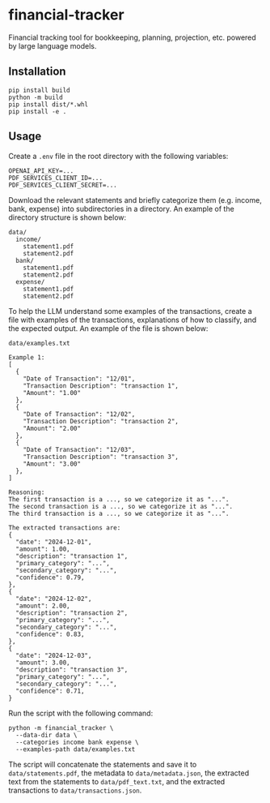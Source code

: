 
# financial-tracker

Financial tracking tool for bookkeeping, planning, projection, etc.
powered by large language models.

## Installation

```console
pip install build
python -m build
pip install dist/*.whl
pip install -e .
```

## Usage

Create a `.env` file in the root directory with the following variables:

```console
OPENAI_API_KEY=...
PDF_SERVICES_CLIENT_ID=...
PDF_SERVICES_CLIENT_SECRET=...
```

Download the relevant statements and briefly categorize them
(e.g. income, bank, expense) into subdirectories in a directory. An example
of the directory structure is shown below:

```console
data/
  income/
    statement1.pdf
    statement2.pdf
  bank/
    statement1.pdf
    statement2.pdf
  expense/
    statement1.pdf
    statement2.pdf
```

To help the LLM understand some examples of the transactions, create a file
with examples of the transactions, explanations of how to classify, and the
expected output. An example of the file is shown below:

```console
data/examples.txt

Example 1:
[
  {
    "Date of Transaction": "12/01",
    "Transaction Description": "transaction 1",
    "Amount": "1.00"
  },
  {
    "Date of Transaction": "12/02",
    "Transaction Description": "transaction 2",
    "Amount": "2.00"
  },
  {
    "Date of Transaction": "12/03",
    "Transaction Description": "transaction 3",
    "Amount": "3.00"
  },
]

Reasoning:
The first transaction is a ..., so we categorize it as "...".
The second transaction is a ..., so we categorize it as "...".
The third transaction is a ..., so we categorize it as "...".

The extracted transactions are:
{
  "date": "2024-12-01",
  "amount": 1.00,
  "description": "transaction 1",
  "primary_category": "...",
  "secondary_category": "...",
  "confidence": 0.79,
},
{
  "date": "2024-12-02",
  "amount": 2.00,
  "description": "transaction 2",
  "primary_category": "...",
  "secondary_category": "...",
  "confidence": 0.83,
},
{
  "date": "2024-12-03",
  "amount": 3.00,
  "description": "transaction 3",
  "primary_category": "...",
  "secondary_category": "...",
  "confidence": 0.71,
}
```

Run the script with the following command:

```console
python -m financial_tracker \
  --data-dir data \
  --categories income bank expense \
  --examples-path data/examples.txt
```

The script will concatenate the statements and save it to
`data/statements.pdf`, the metadata to `data/metadata.json`, the extracted
text from the statements to `data/pdf_text.txt`, and the extracted
transactions to `data/transactions.json`.
